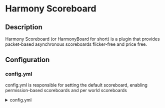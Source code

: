 # Harmony Scoreboard

## Description

Harmony Scoreboard (or HarmonyBoard for short) is a plugin that provides packet-based asynchronous scoreboards flicker-free and price free.


## Configuration


### config.yml

config.yml is responsible for setting the default scoreboard, enabling permission-based scoreboards and per world scoreboards

<details>
  <summary>config.yml</summary>
``` 
enable_default_scoreboard: true
default_scoreboard: "default"

enable_restricted_scoreboards: false
restricted_scoreboards:
 scoreboard2: "permission.for.scoreboard2"

enable_perworld_scoreboards: false
world_scoreboards: 
 scoreboardworld: "world"
 scoreboardend: "world_the_end"
 ```

</details>

### language.yml

language.yml is responsible for the chat messages that you would receive whilst using the plugin.

<details>
  <summary>language.yml</summary>
```
prefix: "&f[&bHarmony&f]"
messages:
 error:
  nonplayer: "You must be a player to run this command."
  no_permission: "You do not have the required permission to perform this command."
  invalid_command: "The command you were trying to perform does not exist."
  invalid_arguments: "Please provide the right arguments for the command."
  invalid_player: "Player does not exist or is not online."
 admin:
  reloaded: "Config successfully reloaded."
  ```
</details>

### Scoreboards and Animations

The names of scoreboards are based on their filename in the Scoreboards folder.
<details>
  <summary>example_scoreboard.yml</summary>
```
title: "Your Server Network"
size: 7
lines:
 0: "a%default%a" #Animations have the placeholder a%animation_name%a
 1: "Hello &b%player%&f,"
 2: " "
 3: "Online Players: %online%"
 4: "  "
 5: "&byourserver.gg"
 6: "a%default%a "
 ```
</details>


The names of animations are based on their filename in the Animations folder.
<details>
  <summary>example_animation.yml</summary>
```
delay: 5 #number of ticks until the next line
size: 3
lines:
 0: "&a========================="
 1: "&b========================="
 2: "&c========================="
 ```
</details>

### Placeholders

The only official placeholders are ```%player%``` and ```%online%```. Harmony Scoreboard supports PlaceholderAPI.







